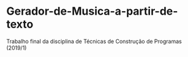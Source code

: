 # Gerador-de-Musica-a-partir-de-texto
Trabalho final da disciplina de Técnicas de Construção de Programas (2019/1)
